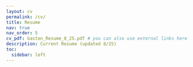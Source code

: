 ```yaml
---
layout: cv
permalink: /cv/
title: Resume
nav: true
nav_order: 5
cv_pdf: Gaston_Resume_8_25.pdf # you can also use external links here
description: Current Resume (updated 8/25)
toc:
  sidebar: left
---
```

